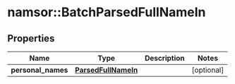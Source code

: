 # namsor::BatchParsedFullNameIn

## Properties
Name | Type | Description | Notes
------------ | ------------- | ------------- | -------------
**personal_names** | [**ParsedFullNameIn**](ParsedFullNameIn.md) |  | [optional] 


